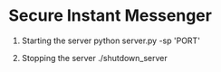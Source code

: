 # Secure Instant Messenger

1. Starting the server
python server.py -sp 'PORT'

2. Stopping the server
./shutdown_server
